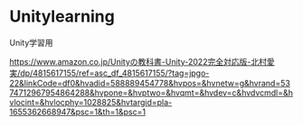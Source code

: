 # Unitylearning
Unity学習用

https://www.amazon.co.jp/Unityの教科書-Unity-2022完全対応版-北村愛実/dp/4815617155/ref=asc_df_4815617155/?tag=jpgo-22&linkCode=df0&hvadid=588889454778&hvpos=&hvnetw=g&hvrand=5374712967954864288&hvpone=&hvptwo=&hvqmt=&hvdev=c&hvdvcmdl=&hvlocint=&hvlocphy=1028825&hvtargid=pla-1655362668947&psc=1&th=1&psc=1
